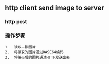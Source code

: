 ## http client send image to server
### http post
### 操作步骤
    1.  读取一张图片
    2.  将读取的图片通过BASE64编码
    3.  将编码后的图片通过HTTP发送出去

